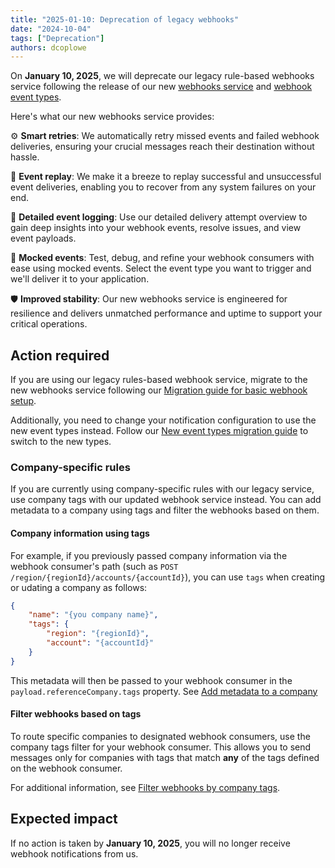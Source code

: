 ```yaml
---
title: "2025-01-10: Deprecation of legacy webhooks"
date: "2024-10-04"
tags: ["Deprecation"]
authors: dcoplowe
---
```


On **January 10, 2025**, we will deprecate our legacy rule-based webhooks service following the release of our new [webhooks service](/updates/240306-new-webhook-service-released) and [webhook event types](/updates/241004-new-webhook-event-types).

<!--truncate-->

Here's what our new webhooks service provides:

⚙️ **Smart retries**: We automatically retry missed events and failed webhook deliveries, ensuring your crucial messages reach their destination without hassle.

🔄 **Event replay**: We make it a breeze to replay successful and unsuccessful event deliveries, enabling you to recover from any system failures on your end.

📝 **Detailed event logging**: Use our detailed delivery attempt overview to gain deep insights into your webhook events, resolve issues, and view event payloads.

🧪 **Mocked events**: Test, debug, and refine your webhook consumers with ease using mocked events. Select the event type you want to trigger and we'll deliver it to your application. 

🛡️ **Improved stability**: Our new webhooks service is engineered for resilience and delivers unmatched performance and uptime to support your critical operations.

## Action required

If you are using our legacy rules-based webhook service, migrate to the new webhooks service following our [Migration guide for basic webhook setup](/using-the-api/webhooks/migration-guide).

Additionally, you need to change your notification configuration to use the new event types instead. Follow our [New event types migration guide](/using-the-api/webhooks/migrating-to-new-event-types) to switch to the new types.

### Company-specific rules

If you are currently using company-specific rules with our legacy service, use company tags with our updated webhook service instead. You can add metadata to a company using tags and filter the webhooks based on them.

#### Company information using tags

For example, if you previously passed company information via the webhook consumer's path (such as `POST /region/{regionId}/accounts/{accountId}`), you can use `tags` when creating or udating a company as follows:

```json
{
    "name": "{you company name}",
    "tags": {
        "region": "{regionId}",
        "account": "{accountId}"
    }
}
```

This metadata will then be passed to your webhook consumer in the `payload.referenceCompany.tags` property. See [Add metadata to a company](/using-the-api/managing-companies#add-metadata-to-a-company)

#### Filter webhooks based on tags

To route specific companies to designated webhook consumers, use the company tags filter for your webhook consumer. This allows you to send messages only for companies with tags that match **any** of the tags defined on the webhook consumer.

For additional information, see [Filter webhooks by company tags](/using-the-api/webhooks/create-consumer#filter-webhooks-by-company-tags).

## Expected impact

If no action is taken by **January 10, 2025**, you will no longer receive webhook notifications from us.
